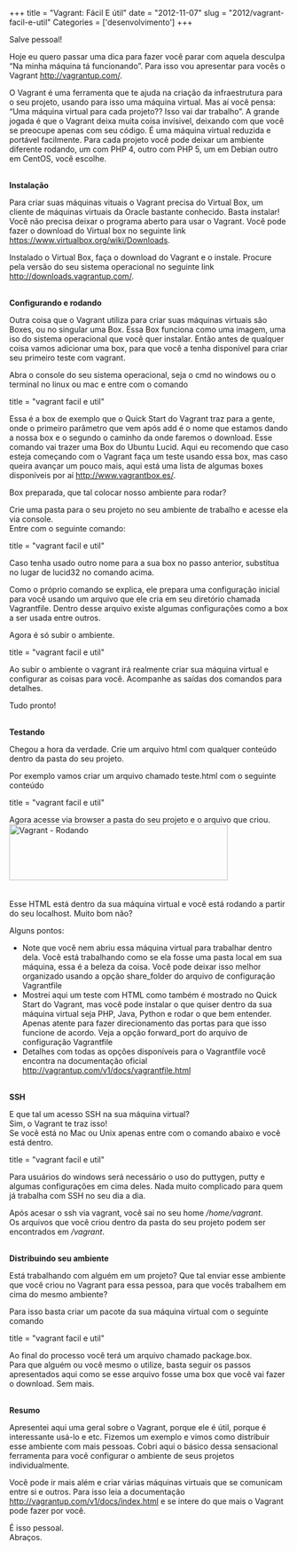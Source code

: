 +++
title = "Vagrant: Fácil E útil"
date = "2012-11-07"
slug = "2012/vagrant-facil-e-util"
Categories = ['desenvolvimento']
+++

<p>Salve pessoal!</p>

<p>Hoje eu quero passar uma dica para fazer você parar com aquela desculpa &#8220;Na minha máquina tá funcionando&#8221;. Para isso vou apresentar para vocês o Vagrant <a href="http://vagrantup.com/">http://vagrantup.com/</a>.</p>

<p>O Vagrant é uma ferramenta que te ajuda na criação da infraestrutura para o seu projeto, usando para isso uma máquina virtual. Mas aí você pensa: &#8220;Uma máquina virtual para cada projeto?? Isso vai dar trabalho&#8221;. A grande jogada é que o Vagrant deixa muita coisa invísivel, deixando com que você se preocupe apenas com seu código. É uma máquina virtual reduzida e portável facilmente. Para cada projeto você pode deixar um ambiente diferente rodando, um com PHP 4, outro com PHP 5, um em Debian outro em CentOS, você escolhe.</p>

<!--more-->


<p><strong><br/>
Instalação</strong></p>

<p>Para criar suas máquinas vituais o Vagrant precisa do Virtual Box, um cliente de máquinas virtuais da Oracle bastante conhecido. Basta instalar! Você não precisa deixar o programa aberto para usar o Vagrant. Você pode fazer o download do Virtual box no seguinte link <a href="https://www.virtualbox.org/wiki/Downloads">https://www.virtualbox.org/wiki/Downloads</a>.</p>

<p>Instalado o Virtual Box, faça o download do Vagrant e o instale. Procure pela versão do seu sistema operacional no seguinte link <a href="http://downloads.vagrantup.com/">http://downloads.vagrantup.com/</a>.</p>

<p><strong><br/>
Configurando e rodando</strong></p>

<p>Outra coisa que o Vagrant utiliza para criar suas máquinas virtuais são Boxes, ou no singular uma Box. Essa Box funciona como uma imagem, uma iso do sistema operacional que você quer instalar. Então antes de qualquer coisa vamos adicionar uma box, para que você a tenha disponível para criar seu primeiro teste com vagrant.</p>

<p>Abra o console do seu sistema operacional, seja o cmd no windows ou o terminal no linux ou mac e entre com o comando</p>

title = "vagrant facil e util"
</pre>


<p>Essa é a box de exemplo que o Quick Start do Vagrant traz para a gente, onde o primeiro parâmetro que vem após add é o nome que estamos dando a nossa box e o segundo o caminho da onde faremos o download. Esse comando vai trazer uma Box do Ubuntu Lucid. Aqui eu recomendo que caso esteja começando com o Vagrant faça um teste usando essa box, mas caso queira avançar um pouco mais, aqui está uma lista de algumas boxes disponíveis por aí <a href="http://www.vagrantbox.es/">http://www.vagrantbox.es/</a>.</p>

<p>Box preparada, que tal colocar nosso ambiente para rodar?</p>

<p>Crie uma pasta para o seu projeto no seu ambiente de trabalho e acesse ela via console.<br/>
Entre com o seguinte comando:</p>

title = "vagrant facil e util"
</pre>


<p>Caso tenha usado outro nome para a sua box no passo anterior, substitua no lugar de lucid32 no comando acima.</p>

<p>Como o próprio comando se explica, ele prepara uma configuração inicial para você usando um arquivo que ele cria em seu diretório chamada Vagrantfile. Dentro desse arquivo existe algumas configurações como a box a ser usada entre outros.</p>

<p>Agora é só subir o ambiente.</p>

title = "vagrant facil e util"
</pre>


<p>Ao subir o ambiente o vagrant irá realmente criar sua máquina virtual e configurar as coisas para você. Acompanhe as saídas dos comandos para detalhes.</p>

<p>Tudo pronto!</p>

<p><strong><br/>
Testando</strong></p>

<p>Chegou a hora da verdade. Crie um arquivo html com qualquer conteúdo dentro da pasta do seu projeto.</p>

<p>Por exemplo vamos criar um arquivo chamado teste.html com o seguinte conteúdo</p>

title = "vagrant facil e util"
</pre>


<p>Agora acesse via browser a pasta do seu projeto e o arquivo que criou.<br/>
<a href="../../assets/uploads/2012/11/imagem1.png"><img class="alignleft size-full wp-image-587" title="Vagrant - Rodando" src="../../assets/uploads/2012/11/imagem1.png" alt="Vagrant - Rodando" width="394" height="101" /></a><br/>
<br style="clear: both;" /><br/>
Esse HTML está dentro da sua máquina virtual e você está rodando a partir do seu localhost. Muito bom não?</p>

<p>Alguns pontos:</p>

<ul>
<li>Note que você nem abriu essa máquina virtual para trabalhar dentro dela. Você está trabalhando como se ela fosse uma pasta local em sua máquina, essa é a beleza da coisa. Você pode deixar isso melhor organizado usando a opção share_folder do arquivo de configuração Vagrantfile</li>
<li>Mostrei aqui um teste com HTML como também é mostrado no Quick Start do Vagrant, mas você pode instalar o que quiser dentro da sua máquina virtual seja PHP, Java, Python e rodar o que bem entender. Apenas atente para fazer direcionamento das portas para que isso funcione de acordo. Veja a opção forward_port do arquivo de configuração Vagrantfile</li>
<li>Detalhes com todas as opções disponíveis para o Vagrantfile você encontra na documentação oficial <a href="http://vagrantup.com/v1/docs/vagrantfile.html">http://vagrantup.com/v1/docs/vagrantfile.html</a></li>
</ul>


<p><strong><br/>
SSH</strong></p>

<p>E que tal um acesso SSH na sua máquina virtual?<br/>
Sim, o Vagrant te traz isso!<br/>
Se você está no Mac ou Unix apenas entre com o comando abaixo e você está dentro.</p>

title = "vagrant facil e util"
</pre>


<p>Para usuários do windows será necessário o uso do puttygen, putty e algumas configurações em cima deles. Nada muito complicado para quem já trabalha com SSH no seu dia a dia.</p>

<p>Após acesar o ssh via vagrant, você sai no seu home <em>/home/vagrant</em>.<br/>
Os arquivos que você criou dentro da pasta do seu projeto podem ser encontrados em <em>/vagrant</em>.</p>

<p><strong><br/>
Distribuindo seu ambiente</strong></p>

<p>Está trabalhando com alguém em um projeto? Que tal enviar esse ambiente que você criou no Vagrant para essa pessoa, para que vocês trabalhem em cima do mesmo ambiente?</p>

<p>Para isso basta criar um pacote da sua máquina virtual com o seguinte comando</p>

title = "vagrant facil e util"
</pre>


<p>Ao final do processo você terá um arquivo chamado package.box.<br/>
Para que alguém ou você mesmo o utilize, basta seguir os passos apresentados aqui como se esse arquivo fosse uma box que você vai fazer o download. Sem mais.</p>

<p><strong><br/>
Resumo</strong></p>

<p>Apresentei aqui uma geral sobre o Vagrant, porque ele é útil, porque é interessante usá-lo e etc. Fizemos um exemplo e vimos como distribuir esse ambiente com mais pessoas. Cobri aqui o básico dessa sensacional ferramenta para você configurar o ambiente de seus projetos individualmente.</p>

<p>Você pode ir mais além e criar várias máquinas virtuais que se comunicam entre si e outros. Para isso leia a documentação <a href="http://vagrantup.com/v1/docs/index.html">http://vagrantup.com/v1/docs/index.html</a> e se intere do que mais o Vagrant pode fazer por você.</p>

<p>É isso pessoal.<br/>
Abraços.</p>
